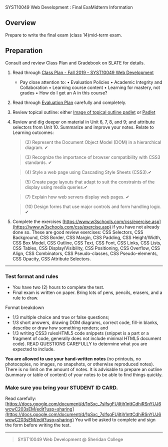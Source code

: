 SYST10049 Web Development
: Final ExaMidterm Information

## Overview
Prepare to write the final exam (class 14)mid-term exam. 

## Preparation
Consult and review Class Plan and Gradebook on SLATE for details.

1. Read through [Class Plan - Fall 2019 - SYST10049 Web Development](https://paper.dropbox.com/doc/Class-Plan-Fall-2019-SYST10049-Web-Development--Ak0_wZqDFjDgZsUJqadwvq2WAQ-wvydHcgevTkxsyZWtvRaz)
	* Pay close attention to:  &bull; Evaluation Policies &bull; Academic Integrity and Collaboration &bull; Learning course content &bull; Learning for mastery, not grades &bull; How do I get an A in this course?

2. Read through [Evaluation Plan](https://paper.dropbox.com/doc/Evaluation-Plan-SYST10049--Ak3s3x0Ua5BhAVim9edrBa~9AQ-GdXaQKbKtHLr9eb63vGCN) carefully and completely. 

3. Review topical outline: either [Image of topical outline padlet](http://bajcar.dev.fast.sheridanc.on.ca/project_assets/generic/class_plan_fall2019.png) or [Padlet](https://padlet.com/ellen_bajcar/a8idysdwjlim)

4. Review and dig deeper on material in Unit 6, 7, 8,  and 9; and  attribute selectors from Unit 10. Summarize and improve your notes. Relate to Learning outcomes:

	>(2) Represent the Document Object Model (DOM) in a hierarchical diagram. ✔

	>(3) Recognize the importance of browser compatibility with CSS3 standards. ✔

	>(4) Style a web page using Cascading Style Sheets (CSS3).✔

 	 >(5) Create page layouts that adapt to suit the constraints of the display using media queries.✔

	>(7)  Explain how web servers display web pages. ✔

	>(10)  Design forms that use major controls and form handling logic. ✔

5. Complete the exercises [https://www.w3schools.com/css/exercise.asp](https://www.w3schools.com/css/exercise.asp) if you have not already done so.  These are good review exercises:   CSS Selectors, CSS Background, CSS Border, CSS Margin, CSS Padding, CSS Height/Width, CSS Box Model, CSS Outline, CSS Text, CSS Font, CSS Links, CSS Lists, CSS Tables, CSS Display/Visibility, CSS Positioning, CSS Overflow, CSS Align, CSS Combinators, CSS Pseudo-classes, CSS Pseudo-elements, CSS Opacity, CSS Attribute Selectors.
---
### Test format and rules

-   You have two (2) hours to complete the test.
-   Final exam is written on paper. Bring lots of pens, pencils, erasers, and a rule to draw.

Format breakdown

-   1/3 multiple choice and true or false questions;
-   1/3 short answers, drawing DOM diagrams, correct code, fill-in blanks, describe or draw how something renders; and
-   1/3 writing CSS3 rulesHTML5 code snippets (snippet is a part or a fragment of code, generally does not include minimal HTML5 document code). READ QUESTIONS CAREFULLY to determine what you are expected to include.

**You are allowed to use your hand-written notes**  (no printouts, no photocopies, no images, no snapshots, or otherwise reproduced notes). There is no limit on the amount of notes. It is advisable to prepare an outline (summary or table of content) of your notes to be able to find things quickly.

### Make sure you bring your STUDENT ID CARD.  
Read carefully:  [https://docs.google.com/document/d/1pSxc_7slfsgFUjItjh1nttCdhiRSnYUJ6wcwC203sEM/edit?usp=sharing](https://docs.google.com/document/d/1pSxc_7slfsgFUjItjh1nttCdhiRSnYUJ6wcwC203sEM/edit?usp=sharing)  You will be asked to complete and sign the form before writing the test.

---
> SYST10049 Web Development @ Sheridan College

<!--stackedit_data:
eyJoaXN0b3J5IjpbLTEzMTQ0MTUyMjEsLTMzNTE3OTA2MCwtMT
E1MzQ1MDgyNywxNDU5Nzc0NTc0XX0=
-->